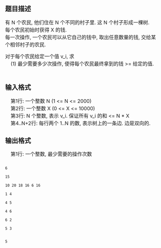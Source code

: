 ## 题目描述

<p><span style="font-size: medium">有 N 个农民, 他们住在 N 个不同的村子里. 这 N 个村子形成一棵树.<br> 每个农民初始时获得 X 的钱.<br> 每一次操作, 一个农民可以从它自己的钱中, 取出任意数量的钱, 交给某个相邻村子的农民.</span></p> 
<p><span style="font-size: medium">对于每个农民给定一个值 v_i, 求<br>     (1) 最少需要多少次操作, 使得每个农民最终拿到的钱 >= 给定的值.<br>     </span></p> 
<p></p>

## 输入格式

<p><span style="font-size: medium">    第1行: 一个整数 N (1 <= N <= 2000)<br>     第2行: 一个整数 X (0 <= X <= 10000)<br>     第3行: N 个整数, 表示 v_i. 保证所有 v_i 的和 <= N * X<br>     第4..N+2行: 每行两个 1..N 的数, 表示树上的一条边. 边是双向的.</span></p> 
<p></p>

## 输出格式

<p><span style="font-size: medium">    第1行: 一个整数, 最少需要的操作次数<br> </span></p>

```input1
6
15
10 20 18 16 6 16
1 4
4 5
4 6
6 2
5 3
```
```output1
5
```
